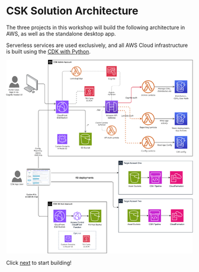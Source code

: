 
# CSK Solution Architecture
 


The three projects in this workshop will build the following architecture in AWS, as well as the standalone desktop app. 

Serverless services are used exclusively, and all AWS Cloud infrastructure is built using the [CDK with Python](https://docs.aws.amazon.com/cdk/v2/guide/work-with-cdk-python.html).

![Cloud Starter Kit architecture](../static/csk-architecture.png "Cloud Starter Kit architecture")

Click <a href="../csk-kit-hub/index.en.md">next</a> to start building!